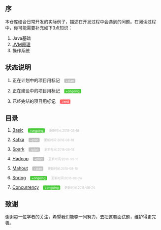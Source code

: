 <style>
.state{
    color: white;
    border-radius: 3px;
    font-size: 10px;
    margin-left:10px;
    padding: 1px 5px;
}
.state-plan{
    background: #c0c0c0;
}
.state-ongoing{
    background: #4dcc3e;
}
.state-end{
    background: #ff6666;
}
.tip{
    color: #c0c0c0;
    font-size: 10px;
    margin-left: 10px;
}
</style>
## 序
本仓库结合日常开发的实际例子，描述在开发过程中会遇到的问题。在阅读过程中，你可能需要补充如下3点知识：

1. Java基础
2. <a href="./resources/jvms8.pdf">JVM原理</a>
3. 操作系统

## 状态说明
1. 正在计划中的项目用标记
<span class="state state-plan">+plan</span>

2. 正在建设中的项目用标记
<span class="state state-ongoing">+ongoing</span>

3. 已经完结的项目用标记
<span class="state state-end">+end</span>

## 目录
1. <a href='./basic/'>Basic</a>
<span class="state state-ongoing">+ongoing</span>
<span class="tip">更新时间:2018-08-18</span>

2. <a href='./kafka/'>Kafka</a>
<span class="state state-plan">+plan</span>
<span class="tip">更新时间:2018-08-18</span>

3. <a href='./spark/'>Spark</a>
<span class="state state-plan">+plan</span>
<span class="tip">更新时间:2018-08-18</span>

4. <a href='./hadoop/'>Hadoop</a>
<span class="state state-plan">+plan</span>
<span class="tip">更新时间:2018-08-18</span>

5. <a href='./mahout/'>Mahout</a>
<span class="state state-plan">+plan</span>
<span class="tip">更新时间:2018-08-18</span>

6. <a href='./spring/'>Spring</a>
<span class="state state-ongoing">+ongoing</span>
<span class="tip">更新时间:2018-08-24</span>

7. <a href='./concurrency/'>Concurrency</a>
<span class="state state-ongoing">+ongoing</span>
<span class="tip">更新时间:2018-08-24</span>


## 致谢
谢谢每一位学者的关注，希望我们能够一同努力，去把这套面试题，维护得更完善。
